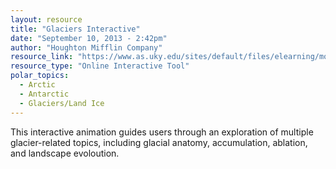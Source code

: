```yaml
---
layout: resource
title: "Glaciers Interactive"
date: "September 10, 2013 - 2:42pm"
author: "Houghton Mifflin Company"
resource_link: "https://www.as.uky.edu/sites/default/files/elearning/module13swf.swf"
resource_type: "Online Interactive Tool"
polar_topics:
  - Arctic
  - Antarctic
  - Glaciers/Land Ice
---
```


This interactive animation guides users through an exploration of multiple glacier-related topics, including glacial anatomy, accumulation, ablation, and landscape evoloution.